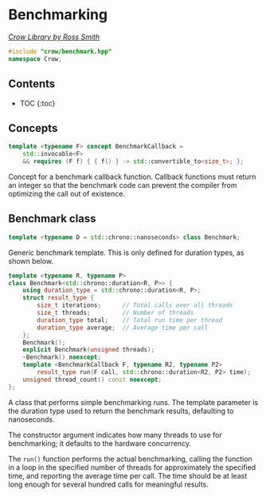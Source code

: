# Benchmarking

_[Crow Library by Ross Smith](index.html)_

```c++
#include "crow/benchmark.hpp"
namespace Crow;
```

## Contents

* TOC
{:toc}

## Concepts

```c++
template <typename F> concept BenchmarkCallback =
    std::invocable<F>
    && requires (F f) { { f() } -> std::convertible_to<size_t>; };
```

Concept for a benchmark callback function. Callback functions must return an
integer so that the benchmark code can prevent the compiler from optimizing
the call out of existence.

## Benchmark class

```c++
template <typename D = std::chrono::nanoseconds> class Benchmark;
```

Generic benchmark template. This is only defined for duration types, as shown
below.

```c++
template <typename R, typename P>
class Benchmark<std::chrono::duration<R, P>> {
    using duration_type = std::chrono::duration<R, P>;
    struct result_type {
        size_t iterations;      // Total calls over all threads
        size_t threads;         // Number of threads
        duration_type total;    // Total run time per thread
        duration_type average;  // Average time per call
    };
    Benchmark();
    explicit Benchmark(unsigned threads);
    ~Benchmark() noexcept;
    template <BenchmarkCallback F, typename R2, typename P2>
        result_type run(F call, std::chrono::duration<R2, P2> time);
    unsigned thread_count() const noexcept;
};
```

A class that performs simple benchmarking runs. The template parameter is the
duration type used to return the benchmark results, defaulting to
nanoseconds.

The constructor argument indicates how many threads to use for benchmarking;
it defaults to the hardware concurrency.

The `run()` function performs the actual benchmarking, calling the function in
a loop in the specified number of threads for approximately the specified
time, and reporting the average time per call. The time should be at least
long enough for several hundred calls for meaningful results.
